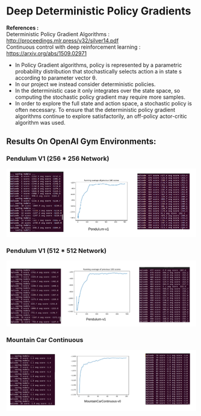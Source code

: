# Deep Deterministic Policy Gradients
<b> References : </b>
<br> Deterministic Policy Gradient Algorithms : http://proceedings.mlr.press/v32/silver14.pdf
<br> Continuous control with deep reinforcement learning : https://arxiv.org/abs/1509.02971



<ul>
  <li> In Policy Gradient algorithms, policy is represented by a parametric probability distribution that stochastically selects action a in state s according to parameter vector θ.
  <li> In our project we instead consider deterministic policies.
  <li> In the deterministic case it only integrates over the state space, so computing the stochastic policy gradient may require more samples.
  <li> In order to explore the full state and action space, a stochastic policy is often necessary. To ensure that the deterministic policy gradient algorithms continue to explore satisfactorily, an off-policy actor-critic algorithm was used.
</ul>

## Results On OpenAI Gym Environments:
### Pendulum V1 (256 * 256 Network)
![plot](./results/ddpg1.png)
### Pendulum V1 (512 * 512 Network)
![plot](./results/ddpg2.png)
### Mountain Car Continuous
![plot](./results/ddpg3.png)
